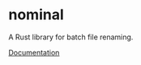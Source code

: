 # nominal

A Rust library for batch file renaming.

[Documentation]

[Documentation]: https://vivienm.github.io/rust-nominal/docs/nominal/
